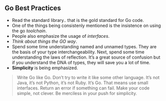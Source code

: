 Go Best Practices
-----------------

* Read the standard library.. that is the gold standard for Go code.
* One of the things being consistenly mentioned is the insistence on using the go *toolchain*.
* People also emphasize the usage of *interfaces*.
* *Think about things the GO way*.
* Spend some time understanding named and unnamed types. They are the basis of your type interchangeability. 
  Next, spend some time understanding the laws of reflection. 
  It’s a great source of confusion but if you understand the DNA of types, they will save you a lot of time.
* **Simplicity** is being emphasized.

>Write Go like Go. Don’t try to write it like some other language. 
>It’s not Java, it’s not Python, it’s not Ruby. It’s Go. That means use small interfaces. 
>Return an error if something can fail. Make your code simple, not clever. 
>Be merciless in your push for simplicity.
